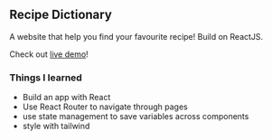 ## Recipe Dictionary
A website that help you find your favourite recipe! Build on ReactJS.

Check out [live demo](https://recipe-dictionary.netlify.app)!


### Things I learned
* Build an app with React 
* Use React Router to navigate through pages 
* use state management to save variables across components 
* style with tailwind